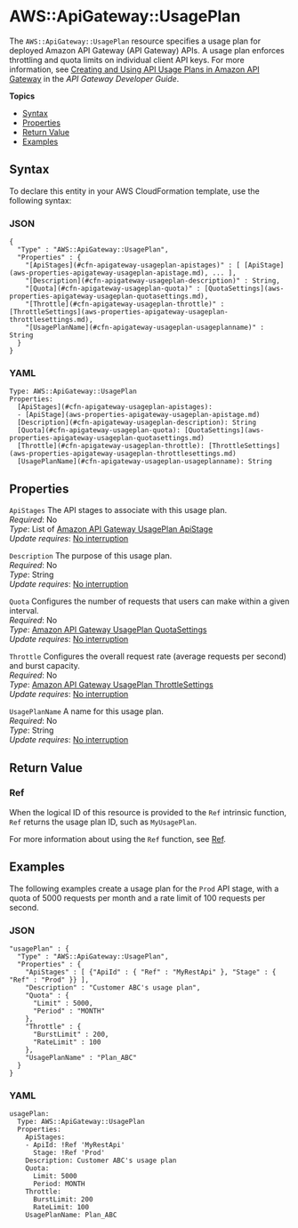 # AWS::ApiGateway::UsagePlan<a name="aws-resource-apigateway-usageplan"></a>

The `AWS::ApiGateway::UsagePlan` resource specifies a usage plan for deployed Amazon API Gateway \(API Gateway\) APIs\. A usage plan enforces throttling and quota limits on individual client API keys\. For more information, see [Creating and Using API Usage Plans in Amazon API Gateway](https://docs.aws.amazon.com/apigateway/latest/developerguide/api-gateway-api-usage-plans.html) in the *API Gateway Developer Guide*\.

**Topics**
+ [Syntax](#aws-resource-apigateway-usageplan-syntax)
+ [Properties](#aws-resource-apigateway-usageplan-properties)
+ [Return Value](#aws-resource-apigateway-usageplan-returnvalues)
+ [Examples](#aws-resource-apigateway-usageplan-examples)

## Syntax<a name="aws-resource-apigateway-usageplan-syntax"></a>

To declare this entity in your AWS CloudFormation template, use the following syntax:

### JSON<a name="aws-resource-apigateway-usageplan-syntax.json"></a>

```
{
  "Type" : "AWS::ApiGateway::UsagePlan",
  "Properties" : {
    "[ApiStages](#cfn-apigateway-usageplan-apistages)" : [ [ApiStage](aws-properties-apigateway-usageplan-apistage.md), ... ],
    "[Description](#cfn-apigateway-usageplan-description)" : String,
    "[Quota](#cfn-apigateway-usageplan-quota)" : [QuotaSettings](aws-properties-apigateway-usageplan-quotasettings.md),
    "[Throttle](#cfn-apigateway-usageplan-throttle)" : [ThrottleSettings](aws-properties-apigateway-usageplan-throttlesettings.md),
    "[UsagePlanName](#cfn-apigateway-usageplan-usageplanname)" : String
  }
}
```

### YAML<a name="aws-resource-apigateway-usageplan-syntax.yaml"></a>

```
Type: AWS::ApiGateway::UsagePlan
Properties:
  [ApiStages](#cfn-apigateway-usageplan-apistages): 
  - [ApiStage](aws-properties-apigateway-usageplan-apistage.md)
  [Description](#cfn-apigateway-usageplan-description): String
  [Quota](#cfn-apigateway-usageplan-quota): [QuotaSettings](aws-properties-apigateway-usageplan-quotasettings.md)
  [Throttle](#cfn-apigateway-usageplan-throttle): [ThrottleSettings](aws-properties-apigateway-usageplan-throttlesettings.md)
  [UsagePlanName](#cfn-apigateway-usageplan-usageplanname): String
```

## Properties<a name="aws-resource-apigateway-usageplan-properties"></a>

`ApiStages`  <a name="cfn-apigateway-usageplan-apistages"></a>
The API stages to associate with this usage plan\.  
*Required*: No  
*Type*: List of [Amazon API Gateway UsagePlan ApiStage](aws-properties-apigateway-usageplan-apistage.md)  
*Update requires*: [No interruption](using-cfn-updating-stacks-update-behaviors.md#update-no-interrupt)

`Description`  <a name="cfn-apigateway-usageplan-description"></a>
The purpose of this usage plan\.  
*Required*: No  
*Type*: String  
*Update requires*: [No interruption](using-cfn-updating-stacks-update-behaviors.md#update-no-interrupt)

`Quota`  <a name="cfn-apigateway-usageplan-quota"></a>
Configures the number of requests that users can make within a given interval\.  
*Required*: No  
*Type*: [Amazon API Gateway UsagePlan QuotaSettings](aws-properties-apigateway-usageplan-quotasettings.md)  
*Update requires*: [No interruption](using-cfn-updating-stacks-update-behaviors.md#update-no-interrupt)

`Throttle`  <a name="cfn-apigateway-usageplan-throttle"></a>
Configures the overall request rate \(average requests per second\) and burst capacity\.  
*Required*: No  
*Type*: [Amazon API Gateway UsagePlan ThrottleSettings](aws-properties-apigateway-usageplan-throttlesettings.md)  
*Update requires*: [No interruption](using-cfn-updating-stacks-update-behaviors.md#update-no-interrupt)

`UsagePlanName`  <a name="cfn-apigateway-usageplan-usageplanname"></a>
A name for this usage plan\.  
*Required*: No  
*Type*: String  
*Update requires*: [No interruption](using-cfn-updating-stacks-update-behaviors.md#update-no-interrupt)

## Return Value<a name="aws-resource-apigateway-usageplan-returnvalues"></a>

### Ref<a name="w4ab1c21c10c89c11b2"></a>

When the logical ID of this resource is provided to the `Ref` intrinsic function, `Ref` returns the usage plan ID, such as `MyUsagePlan`\.

For more information about using the `Ref` function, see [Ref](intrinsic-function-reference-ref.md)\.

## Examples<a name="aws-resource-apigateway-usageplan-examples"></a>

The following examples create a usage plan for the `Prod` API stage, with a quota of 5000 requests per month and a rate limit of 100 requests per second\.

### JSON<a name="aws-resource-apigateway-usageplan-example.json"></a>

```
"usagePlan" : {
  "Type" : "AWS::ApiGateway::UsagePlan",
  "Properties" : {
    "ApiStages" : [ {"ApiId" : { "Ref" : "MyRestApi" }, "Stage" : { "Ref" : "Prod" }} ],
    "Description" : "Customer ABC's usage plan",
    "Quota" : {
      "Limit" : 5000,
      "Period" : "MONTH"
    },
    "Throttle" : {
      "BurstLimit" : 200,
      "RateLimit" : 100
    },
    "UsagePlanName" : "Plan_ABC"
  }
}
```

### YAML<a name="aws-resource-apigateway-usageplan-example.yaml"></a>

```
usagePlan:
  Type: AWS::ApiGateway::UsagePlan
  Properties:
    ApiStages:
    - ApiId: !Ref 'MyRestApi'
      Stage: !Ref 'Prod'
    Description: Customer ABC's usage plan
    Quota:
      Limit: 5000
      Period: MONTH
    Throttle:
      BurstLimit: 200
      RateLimit: 100
    UsagePlanName: Plan_ABC
```